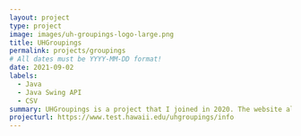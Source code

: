```yaml
---
layout: project
type: project
image: images/uh-groupings-logo-large.png
title: UHGroupings
permalink: projects/groupings
# All dates must be YYYY-MM-DD format!
date: 2021-09-02
labels:
  - Java
  - Java Swing API
  - CSV
summary: UHGroupings is a project that I joined in 2020. The website allows you to create, organize, and manage a group of people associated with the University of Hawaii. Members can be grouped by their emails, roles, lists that they belong to, and much more. A owner of a grouping can allow users to either be included or excluded from a grouping based on their relevance to the group and members can opt out of groups if they are no longer want to be affiliated with the group.
projecturl: https://www.test.hawaii.edu/uhgroupings/info
---
```

